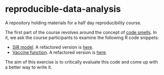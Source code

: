 # reproducible-data-analysis
A repository holding materials for a half day reproducibility course.

The first part of the course revolves around the concept of [code smells](https://refactoring.guru/refactoring/smells).
In it, we ask the course participants to examine the following R code snippets:

- [SIR model](https://github.com/ben18785/reproducible-data-analysis/blob/main/src/example_1.md). A refactored version is [here]((https://github.com/ben18785/reproducible-data-analysis/blob/main/src/example_1_answer.md)).
- [Vaccine function](https://github.com/ben18785/reproducible-data-analysis/blob/main/src/example_2.md). A refactored version is [here](https://github.com/ben18785/reproducible-data-analysis/blob/main/src/example_2.md).

The aim of this exercise is to critically evaluate this code and come up with a better way to write it.
